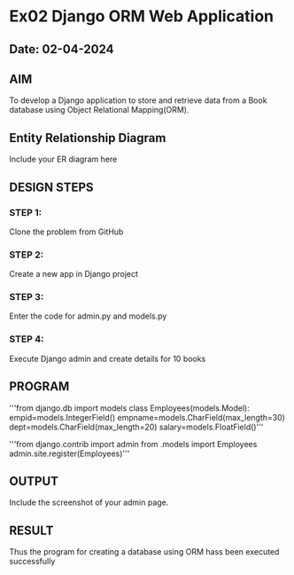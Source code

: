 # Ex02 Django ORM Web Application
## Date: 02-04-2024

## AIM
To develop a Django application to store and retrieve data from a Book database using Object Relational Mapping(ORM).

## Entity Relationship Diagram

Include your ER diagram here

## DESIGN STEPS

### STEP 1:
Clone the problem from GitHub

### STEP 2:
Create a new app in Django project

### STEP 3:
Enter the code for admin.py and models.py

### STEP 4:
Execute Django admin and create details for 10 books

## PROGRAM
'''from django.db import models
  class Employees(models.Model):
    empid=models.IntegerField()
    empname=models.CharField(max_length=30)
    dept=models.CharField(max_length=20)
    salary=models.FloatField()'''

'''from django.contrib import admin
  from .models import Employees
  admin.site.register(Employees)'''
    


## OUTPUT

Include the screenshot of your admin page.




## RESULT
Thus the program for creating a database using ORM hass been executed successfully
